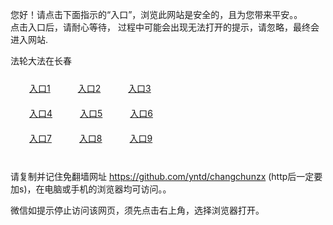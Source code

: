 您好！请点击下面指示的“入口”，浏览此网站是安全的，且为您带来平安。。 <br/>
点击入口后，请耐心等待， 过程中可能会出现无法打开的提示，请忽略，最终会进入网站. </br>

法轮大法在长春<br/>
<div style="padding:10px"><a style="margin:20px" target="_blank" href="https://dam5qtmeueuo6.cloudfront.net/2Qpsp?wnkwp" id="ccLink1" rel="nofollow">入口1</a> <a target="_blank" style="margin:20px" href="https://d3d98psqpcjew8.cloudfront.net/2Qpsp?ykdtds" id="ccLink2" rel="nofollow">入口2</a> <a style="margin:20px" target="_blank" href="https://d1npjfn8pt3vmm.cloudfront.net/2Qpsp?hhpwze" id="ccLink3" rel="nofollow">入口3</a></div>

<div style="padding:10px" ><a style="margin:20px" target="_blank" href="https://dam5qtmeueuo6.cloudfront.net/2Qpsp?wnkwp" id="ccLink4" rel="nofollow">入口4</a> <a style="margin:20px" href="https://d3d98psqpcjew8.cloudfront.net/2Qpsp?ykdtds" target="_blank" id="ccLink5" rel="nofollow">入口5</a> <a style="margin:20px" href="https://d1npjfn8pt3vmm.cloudfront.net/2Qpsp?hhpwze" target="_blank" id="ccLink6" rel="nofollow">入口6</a></div>

<div style="padding:10px"><a style="margin:20px" target="_blank" href="https://dam5qtmeueuo6.cloudfront.net/2Qpsp?wnkwp" id="ccLink7" rel="nofollow">入口7</a> <a style="margin:20px" href="https://d3d98psqpcjew8.cloudfront.net/2Qpsp?ykdtds" target="_blank" id="ccLink8" rel="nofollow">入口8</a> <a style="margin:20px" target="_blank" href="https://d1npjfn8pt3vmm.cloudfront.net/2Qpsp?hhpwze" id="ccLink9" rel="nofollow">入口9</a></div>

<br/>



请复制并记住免翻墙网址 https://github.com/yntd/changchunzx (http后一定要加s)，在电脑或手机的浏览器均可访问。。<br/>

微信如提示停止访问该网页，须先点击右上角，选择浏览器打开。
